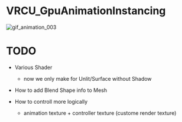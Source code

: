# VRCU_GpuAnimationInstancing

![gif_animation_003](https://user-images.githubusercontent.com/44863813/131253241-79397313-9fe3-4cd4-bf86-10806afd6720.gif)

# TODO 
- Various Shader 
  - now we only make for Unlit/Surface without Shadow 

- How to add Blend Shape info to Mesh 

- How to controll more logically 
  - animation texture + controller texture (custome render texture)
